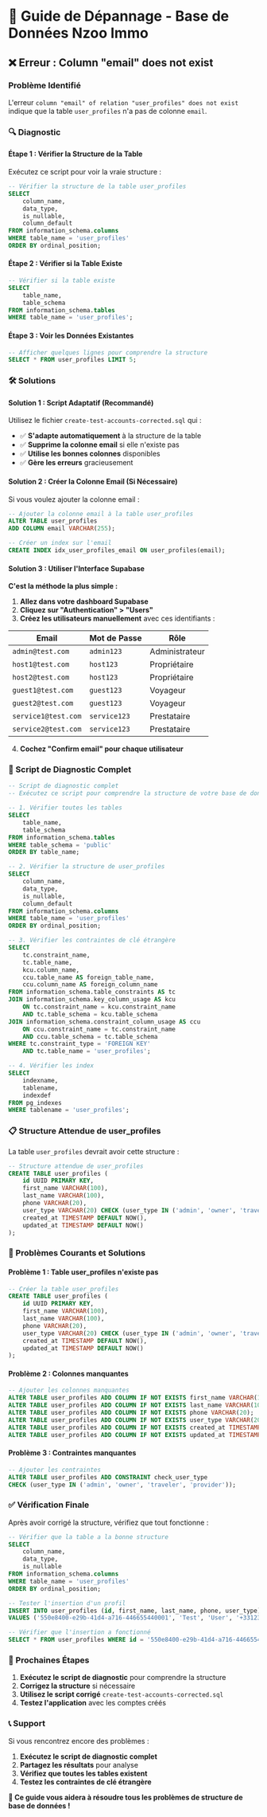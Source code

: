 # 🔧 Guide de Dépannage - Base de Données Nzoo Immo

## ❌ **Erreur : Column "email" does not exist**

### **Problème Identifié**
L'erreur `column "email" of relation "user_profiles" does not exist` indique que la table `user_profiles` n'a pas de colonne `email`.

### **🔍 Diagnostic**

#### **Étape 1 : Vérifier la Structure de la Table**
Exécutez ce script pour voir la vraie structure :

```sql
-- Vérifier la structure de la table user_profiles
SELECT 
    column_name, 
    data_type, 
    is_nullable,
    column_default
FROM information_schema.columns 
WHERE table_name = 'user_profiles' 
ORDER BY ordinal_position;
```

#### **Étape 2 : Vérifier si la Table Existe**
```sql
-- Vérifier si la table existe
SELECT 
    table_name,
    table_schema
FROM information_schema.tables 
WHERE table_name = 'user_profiles';
```

#### **Étape 3 : Voir les Données Existantes**
```sql
-- Afficher quelques lignes pour comprendre la structure
SELECT * FROM user_profiles LIMIT 5;
```

### **🛠️ Solutions**

#### **Solution 1 : Script Adaptatif (Recommandé)**

Utilisez le fichier `create-test-accounts-corrected.sql` qui :

- ✅ **S'adapte automatiquement** à la structure de la table
- ✅ **Supprime la colonne email** si elle n'existe pas
- ✅ **Utilise les bonnes colonnes** disponibles
- ✅ **Gère les erreurs** gracieusement

#### **Solution 2 : Créer la Colonne Email (Si Nécessaire)**

Si vous voulez ajouter la colonne email :

```sql
-- Ajouter la colonne email à la table user_profiles
ALTER TABLE user_profiles 
ADD COLUMN email VARCHAR(255);

-- Créer un index sur l'email
CREATE INDEX idx_user_profiles_email ON user_profiles(email);
```

#### **Solution 3 : Utiliser l'Interface Supabase**

**C'est la méthode la plus simple :**

1. **Allez dans votre dashboard Supabase**
2. **Cliquez sur "Authentication" > "Users"**
3. **Créez les utilisateurs manuellement** avec ces identifiants :

| **Email** | **Mot de Passe** | **Rôle** |
|-----------|------------------|----------|
| `admin@test.com` | `admin123` | Administrateur |
| `host1@test.com` | `host123` | Propriétaire |
| `host2@test.com` | `host123` | Propriétaire |
| `guest1@test.com` | `guest123` | Voyageur |
| `guest2@test.com` | `guest123` | Voyageur |
| `service1@test.com` | `service123` | Prestataire |
| `service2@test.com` | `service123` | Prestataire |

4. **Cochez "Confirm email" pour chaque utilisateur**

### **🔧 Script de Diagnostic Complet**

```sql
-- Script de diagnostic complet
-- Exécutez ce script pour comprendre la structure de votre base de données

-- 1. Vérifier toutes les tables
SELECT 
    table_name,
    table_schema
FROM information_schema.tables 
WHERE table_schema = 'public'
ORDER BY table_name;

-- 2. Vérifier la structure de user_profiles
SELECT 
    column_name, 
    data_type, 
    is_nullable,
    column_default
FROM information_schema.columns 
WHERE table_name = 'user_profiles' 
ORDER BY ordinal_position;

-- 3. Vérifier les contraintes de clé étrangère
SELECT 
    tc.constraint_name,
    tc.table_name,
    kcu.column_name,
    ccu.table_name AS foreign_table_name,
    ccu.column_name AS foreign_column_name
FROM information_schema.table_constraints AS tc
JOIN information_schema.key_column_usage AS kcu
    ON tc.constraint_name = kcu.constraint_name
    AND tc.table_schema = kcu.table_schema
JOIN information_schema.constraint_column_usage AS ccu
    ON ccu.constraint_name = tc.constraint_name
    AND ccu.table_schema = tc.table_schema
WHERE tc.constraint_type = 'FOREIGN KEY'
    AND tc.table_name = 'user_profiles';

-- 4. Vérifier les index
SELECT 
    indexname,
    tablename,
    indexdef
FROM pg_indexes 
WHERE tablename = 'user_profiles';
```

### **📋 Structure Attendue de user_profiles**

La table `user_profiles` devrait avoir cette structure :

```sql
-- Structure attendue de user_profiles
CREATE TABLE user_profiles (
    id UUID PRIMARY KEY,
    first_name VARCHAR(100),
    last_name VARCHAR(100),
    phone VARCHAR(20),
    user_type VARCHAR(20) CHECK (user_type IN ('admin', 'owner', 'traveler', 'provider')),
    created_at TIMESTAMP DEFAULT NOW(),
    updated_at TIMESTAMP DEFAULT NOW()
);
```

### **🚨 Problèmes Courants et Solutions**

#### **Problème 1 : Table user_profiles n'existe pas**
```sql
-- Créer la table user_profiles
CREATE TABLE user_profiles (
    id UUID PRIMARY KEY,
    first_name VARCHAR(100),
    last_name VARCHAR(100),
    phone VARCHAR(20),
    user_type VARCHAR(20) CHECK (user_type IN ('admin', 'owner', 'traveler', 'provider')),
    created_at TIMESTAMP DEFAULT NOW(),
    updated_at TIMESTAMP DEFAULT NOW()
);
```

#### **Problème 2 : Colonnes manquantes**
```sql
-- Ajouter les colonnes manquantes
ALTER TABLE user_profiles ADD COLUMN IF NOT EXISTS first_name VARCHAR(100);
ALTER TABLE user_profiles ADD COLUMN IF NOT EXISTS last_name VARCHAR(100);
ALTER TABLE user_profiles ADD COLUMN IF NOT EXISTS phone VARCHAR(20);
ALTER TABLE user_profiles ADD COLUMN IF NOT EXISTS user_type VARCHAR(20);
ALTER TABLE user_profiles ADD COLUMN IF NOT EXISTS created_at TIMESTAMP DEFAULT NOW();
ALTER TABLE user_profiles ADD COLUMN IF NOT EXISTS updated_at TIMESTAMP DEFAULT NOW();
```

#### **Problème 3 : Contraintes manquantes**
```sql
-- Ajouter les contraintes
ALTER TABLE user_profiles ADD CONSTRAINT check_user_type 
CHECK (user_type IN ('admin', 'owner', 'traveler', 'provider'));
```

### **✅ Vérification Finale**

Après avoir corrigé la structure, vérifiez que tout fonctionne :

```sql
-- Vérifier que la table a la bonne structure
SELECT 
    column_name, 
    data_type, 
    is_nullable
FROM information_schema.columns 
WHERE table_name = 'user_profiles' 
ORDER BY ordinal_position;

-- Tester l'insertion d'un profil
INSERT INTO user_profiles (id, first_name, last_name, phone, user_type) 
VALUES ('550e8400-e29b-41d4-a716-446655440001', 'Test', 'User', '+33123456789', 'admin');

-- Vérifier que l'insertion a fonctionné
SELECT * FROM user_profiles WHERE id = '550e8400-e29b-41d4-a716-446655440001';
```

### **🎯 Prochaines Étapes**

1. **Exécutez le script de diagnostic** pour comprendre la structure
2. **Corrigez la structure** si nécessaire
3. **Utilisez le script corrigé** `create-test-accounts-corrected.sql`
4. **Testez l'application** avec les comptes créés

### **📞 Support**

Si vous rencontrez encore des problèmes :

1. **Exécutez le script de diagnostic complet**
2. **Partagez les résultats** pour analyse
3. **Vérifiez que toutes les tables existent**
4. **Testez les contraintes de clé étrangère**

**🔧 Ce guide vous aidera à résoudre tous les problèmes de structure de base de données !**


